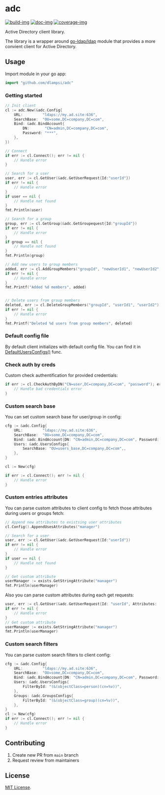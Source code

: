 # adc

[![build-img]][build-url]
[![doc-img]][doc-url]
[![coverage-img]][coverage-url]

Active Directory client library.

The library is a wrapper around  [go-ldap/ldap](github.com/go-ldap/ldap) module that provides a more convient client for Active Directory.

## Usage

Import module in your go app:

```go
import "github.com/dlampsi/adc"
```

### Getting started

```go
// Init client
cl := adc.New(&adc.Config{
    URL:         "ldaps://my.ad.site:636",
    SearchBase:  "OU=some,DC=company,DC=com",
    Bind: &adc.BindAccount{
        DN:       "CN=admin,DC=company,DC=com",
        Password: "***",
    },
})

// Connect
if err := cl.Connect(); err != nil {
    // Handle error
}

// Search for a user
user, err := cl.GetUser(&adc.GetUserRequest{Id:"userId"})
if err != nil {
    // Handle error
}
if user == nil {
    // Handle not found
}
fmt.Println(user)

// Search for a group
group, err := cl.GetGroup(&adc.GetGroupequest{Id:"groupId"})
if err != nil {
    // Handle error
}
if group == nil {
    // Handle not found
}
fmt.Println(group)

// Add new users to group members
added, err := cl.AddGroupMembers("groupId", "newUserId1", "newUserId2", "newUserId3")
if err != nil {
    // Handle error
}
fmt.Printf("Added %d members", added)


// Delete users from group members
deleted, err := cl.DeleteGroupMembers("groupId", "userId1", "userId2")
if err != nil {
    // Handle error
}
fmt.Printf("Deleted %d users from group members", deleted)

```

### Default config file

By default client initializes with default config file. You can find it in [DefaultUsersConfigs()](config.go) func.

### Check auth by creds

Custom check authentification for provided credentials:

```go
if err := cl.CheckAuthByDN("CN=user,DC=company,DC=com", "password"); err != nil {
    // Handle bad credentials error
}
```

### Custom search base

You can set custom search base for user/group in config:

```go
cfg := &adc.Config{
    URL:         "ldaps://my.ad.site:636",
    SearchBase:  "OU=some,DC=company,DC=com",
    Bind: &adc.BindAccount{DN: "CN=admin,DC=company,DC=com", Password: "***"},
    Users: &adc.UsersConfigs{
        SearchBase: "OU=users_base,DC=company,DC=com",,
    },
}

cl := New(cfg)

if err := cl.Connect(); err != nil {
    // Handle error
}
```


### Custom entries attributes

You can parse custom attributes to client config to fetch those attributes during users or groups fetch:
```go
// Append new attributes to existsing user attributes
cl.Config().AppendUsesAttributes("manager")

// Search for a user
user, err := cl.GetUser(&adc.GetUserRequest{Id:"userId"})
if err != nil {
    // Handle error
}
if user == nil {
    // Handle not found
}

// Get custom attribute
userManager := exists.GetStringAttribute("manager")
fmt.Println(userManager)
```

Also you can parse custom attributes during each get requests:
```go
user, err := cl.GetUser(&adc.GetUserRequest{Id: "userId", Attributes: []string{"manager"}})
if err != nil {
    // Handle error
}
// Get custom attribute
userManager := exists.GetStringAttribute("manager")
fmt.Println(userManager)
```


### Custom search filters

You can parse custom search filters to client config:

```go
cfg := &adc.Config{
    URL:         "ldaps://my.ad.site:636",
    SearchBase:  "OU=some,DC=company,DC=com",
    Bind: &adc.BindAccount{DN: "CN=admin,DC=company,DC=com", Password: "***"},
    Users: &adc.UsersConfigs{
        FilterById: "(&(objectClass=person)(cn=%v))",
    },
    Groups: &adc.GroupsConfigs{
        FilterById: "(&(objectClass=group)(cn=%v))",
    },
}
cl := New(cfg)
if err := cl.Connect(); err != nil {
    // Handle error
}
```

## Contributing

1. Create new PR from `main` branch
2. Request review from maintainers

## License

[MIT License](LICENSE).


[build-img]: https://github.com/dlampsi/adc/workflows/build/badge.svg
[build-url]: https://github.com/dlampsi/adc/actions
[coverage-img]: https://codecov.io/gh/dlampsi/adc/branch/main/graph/badge.svg
[coverage-url]: https://codecov.io/gh/dlampsi/adc
[doc-img]: https://pkg.go.dev/badge/dlampsi/adc
[doc-url]: https://pkg.go.dev/github.com/dlampsi/adc